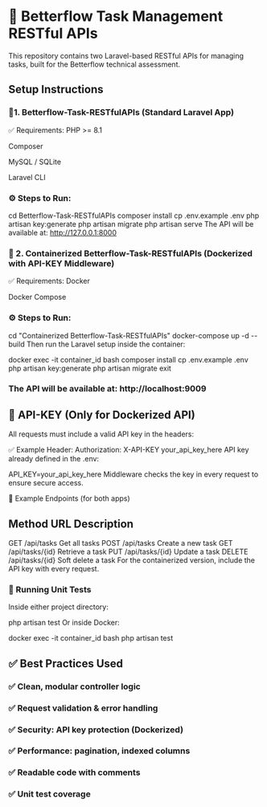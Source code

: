 # 🚀 Betterflow Task Management RESTful APIs
This repository contains two Laravel-based RESTful APIs for managing tasks, built for the Betterflow technical assessment.
## Setup Instructions
### 🔹1. Betterflow-Task-RESTfulAPIs (Standard Laravel App)
✅ Requirements:
PHP >= 8.1

Composer

MySQL / SQLite

Laravel CLI

### ⚙️ Steps to Run:
cd Betterflow-Task-RESTfulAPIs
composer install
cp .env.example .env
php artisan key:generate
php artisan migrate
php artisan serve
The API will be available at: http://127.0.0.1:8000

### 🔹 2. Containerized Betterflow-Task-RESTfulAPIs (Dockerized with API-KEY Middleware)
✅ Requirements:
Docker

Docker Compose

### ⚙️ Steps to Run:
cd "Containerized Betterflow-Task-RESTfulAPIs"
docker-compose up -d --build
Then run the Laravel setup inside the container:

docker exec -it container_id bash
composer install
cp .env.example .env
php artisan key:generate
php artisan migrate
exit
### The API will be available at: http://localhost:9009

## 🔐 API-KEY (Only for Dockerized API)
All requests must include a valid API key in the headers:

✅ Example Header:
Authorization: X-API-KEY your_api_key_here
API key already defined in the .env:

API_KEY=your_api_key_here
Middleware checks the key in every request to ensure secure access.

📌 Example Endpoints (for both apps)

## Method	URL	Description
GET	/api/tasks	Get all tasks
POST	/api/tasks	Create a new task
GET	/api/tasks/{id}	Retrieve a task
PUT	/api/tasks/{id}	Update a task
DELETE	/api/tasks/{id}	Soft delete a task
For the containerized version, include the API key with every request.

### 🧪 Running Unit Tests
Inside either project directory:

php artisan test Or inside Docker:

docker exec -it container_id  bash
php artisan test

## ✅ Best Practices Used
### ✅ Clean, modular controller logic

### ✅ Request validation & error handling

### ✅ Security: API key protection (Dockerized)

### ✅ Performance: pagination, indexed columns

### ✅ Readable code with comments

### ✅ Unit test coverage
